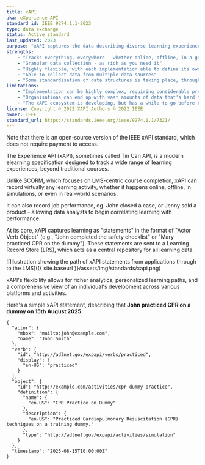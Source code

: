 ```yaml
---
title: xAPI
aka: eXperience API
standard_id: IEEE 9274.1.1-2023
type: data exchange
status: Active standard
last_updated: 2023
purpose: "xAPI captures the data describing diverse learning experiences, enabling detailed tracking beyond traditional courses."
strengths:
    - "Tracks everything, everywhere - whether online, offline, in a game, a simulation, or even real-world activities"
    - "Granular data collection - as rich as you need it"
    - "Highly flexible, with each implementation able to define its own verbs and objects"
    - "Able to collect data from multiple data sources"
    - "Some standardisation of data structures is taking place, through contextualised 'profiles', such as cmi5"
limitations:
    - "Implementation can be highly complex, requiring considerable pre-work on defining the data structures required"
    - "Organisations can end up with vast amounts of data that's hard to interpret"
    - "The xAPI ecosystem is developing, but has a while to go before xAPI becomes mainstream"
license: Copyright © 2022 XAPI Authors © 2022 IEEE
owner: IEEE
standard_url: https://standards.ieee.org/ieee/9274.1.1/7321/
---
```


Note that there is an open-source version of the IEEE xAPI standard, which does not require payment to access.

The Experience API (xAPI), sometimes called Tin Can API, is a modern elearning specification designed to track a wide range of learning experiences, beyond traditional courses.

Unlike SCORM, which focuses on LMS-centric course completion, xAPI can record virtually any learning activity, whether it happens online, offline, in simulations, or even in real-world scenarios.

It can also record job performance, eg. John closed a case, or Jenny sold a product - allowing data analysts to begin correlating learning with performance.

At its core, xAPI captures learning as "statements" in the format of "Actor Verb Object" (e.g., "John completed the safety checklist" or "Mary practiced CPR on the dummy"). These statements are sent to a Learning Record Store (LRS), which acts as a central repository for all learning data.

![Illustration showing the path of xAPI statements from applications through to the LMS]({{ site.baseurl }}/assets/img/standards/xapi.png)

xAPI's flexibility allows for richer analytics, personalized learning paths, and a comprehensive view of an individual's development across various platforms and activities.

Here's a simple xAPI statement, describing that **John practiced CPR on a dummy on 15th August 2025**.

```
{
  "actor": {
    "mbox": "mailto:john@example.com",
    "name": "John Smith"
  },
  "verb": {
    "id": "http://adlnet.gov/expapi/verbs/practiced",
    "display": {
      "en-US": "practiced"
    }
  },
  "object": {
    "id": "http://example.com/activities/cpr-dummy-practice",
    "definition": {
      "name": {
        "en-US": "CPR Practice on Dummy"
      },
      "description": {
        "en-US": "Practiced Cardiopulmonary Resuscitation (CPR) techniques on a training dummy."
      },
      "type": "http://adlnet.gov/expapi/activities/simulation"
    }
  },
  "timestamp": "2025-08-15T10:00:00Z"
}
```